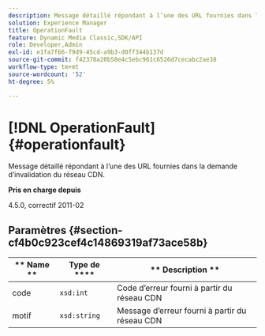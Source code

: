 ```yaml
---
description: Message détaillé répondant à l’une des URL fournies dans la demande d’invalidation du réseau CDN.
solution: Experience Manager
title: OperationFault
feature: Dynamic Media Classic,SDK/API
role: Developer,Admin
exl-id: e1fa7f66-f9d9-45cd-a9b3-d0ff344b137d
source-git-commit: f42378a20b58e4c5ebc961c6526d7cecabc2ae38
workflow-type: tm+mt
source-wordcount: '52'
ht-degree: 5%

---
```


# [!DNL OperationFault]{#operationfault}

Message détaillé répondant à l’une des URL fournies dans la demande d’invalidation du réseau CDN.

**Pris en charge depuis**

4.5.0, correctif 2011-02

## Paramètres {#section-cf4b0c923cef4c14869319af73ace58b}

| ** Name ** | Type de **** | ** Description ** |
|---|---|---|
| code | `xsd:int` | Code d’erreur fourni à partir du réseau CDN |
| motif | `xsd:string` | Message d’erreur fourni à partir du réseau CDN |
